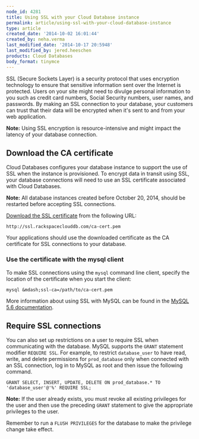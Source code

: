 ```yaml
---
node_id: 4281
title: Using SSL with your Cloud Database instance
permalink: article/using-ssl-with-your-cloud-database-instance
type: article
created_date: '2014-10-02 16:01:44'
created_by: neha.verma
last_modified_date: '2014-10-17 20:5948'
last_modified_by: jered.heeschen
products: Cloud Databases
body_format: tinymce
---
```


SSL (Secure Sockets Layer) is a security protocol that uses encryption
technology to ensure that sensitive information sent over the Internet
is protected. Users on your site might need to divulge personal
information to you such as credit card numbers, Social Security numbers,
user names, and passwords. By making an SSL connection to your database,
your customers can trust that their data will be encrypted when it's
sent to and from your web application.

**Note:** Using SSL encryption is resource-intensive and might impact
the latency of your database connection.

Download the CA certificate
---------------------------

Cloud Databases configures your database instance to support the use of
SSL when the instance is provisioned. To encrypt data in transit using
SSL, your database connections will need to use an SSL certificate
associated with Cloud Databases.

**Note:** All database instances created before October 20, 2014, should
be restarted before accepting SSL connections.

[Download the SSL
certificate](http://ssl.rackspaceclouddb.com/ca-cert.pem) from the
following URL:

    http://ssl.rackspaceclouddb.com/ca-cert.pem

Your applications should use the downloaded certificate as the CA
certificate for SSL connections to your database.

### Use the certificate with the mysql client

To make SSL connections using the `mysql` command line client, specify
the location of the certificate when you start the client:

    mysql &mdash;ssl-ca=/path/to/ca-cert.pem

More information about using SSL with MySQL can be found in the [MySQL
5.6
documentation](http://dev.mysql.com/doc/refman/5.6/en/using-ssl-connections.html).

Require SSL connections
-----------------------

You can also set up restrictions on a user to require SSL when
communicating with the database. MySQL supports the `GRANT` statement
modifier `REQUIRE SSL`. For example, to restrict `database_user` to have
read, write, and delete permissions for `prod_database` only when
connected with an SSL connection, log in to MySQL as root and then issue
the following command.

    GRANT SELECT, INSERT, UPDATE, DELETE ON prod_database.* TO 'database_user'@'%' REQUIRE SSL;

**Note:** If the user already exists, you must revoke all existing
privileges for the user and then use the preceding `GRANT` statement to
give the appropriate privileges to the user.

Remember to run a `FLUSH PRIVILEGES` for the database to make the
privilege change take effect.

